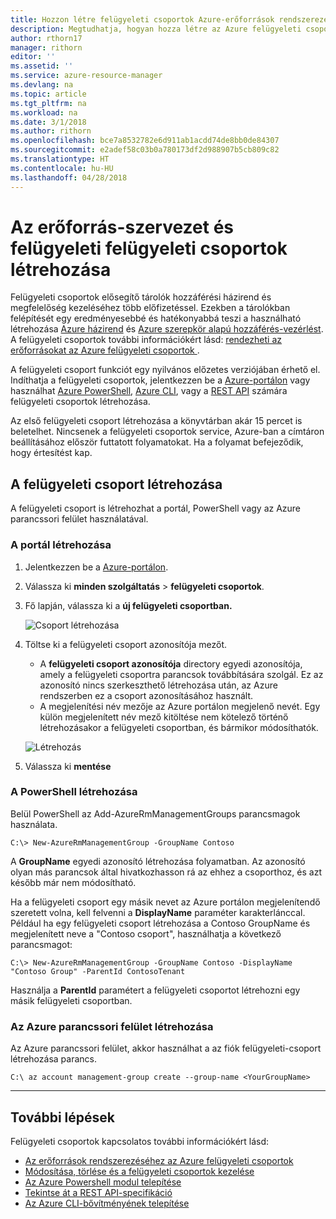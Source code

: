 ```yaml
---
title: Hozzon létre felügyeleti csoportok Azure-erőforrások rendszerezéséhez |} Microsoft Docs
description: Megtudhatja, hogyan hozza létre az Azure felügyeleti csoportokat több erőforrást kezelnek.
author: rthorn17
manager: rithorn
editor: ''
ms.assetid: ''
ms.service: azure-resource-manager
ms.devlang: na
ms.topic: article
ms.tgt_pltfrm: na
ms.workload: na
ms.date: 3/1/2018
ms.author: rithorn
ms.openlocfilehash: bce7a8532782e6d911ab1acdd74de8bb0de84307
ms.sourcegitcommit: e2adef58c03b0a780173df2d988907b5cb809c82
ms.translationtype: HT
ms.contentlocale: hu-HU
ms.lasthandoff: 04/28/2018
---
```

# <a name="create-management-groups-for-resource-organization-and-management"></a>Az erőforrás-szervezet és felügyeleti felügyeleti csoportok létrehozása
Felügyeleti csoportok elősegítő tárolók hozzáférési házirend és megfelelőség kezeléséhez több előfizetéssel. Ezekben a tárolókban felépítését egy eredményesebbé és hatékonyabbá teszi a használható létrehozása [Azure házirend](../azure-policy/azure-policy-introduction.md) és [Azure szerepkör alapú hozzáférés-vezérlést](../role-based-access-control/overview.md). A felügyeleti csoportok további információkért lásd: [rendezheti az erőforrásokat az Azure felügyeleti csoportok ](management-groups-overview.md). 

A felügyeleti csoport funkciót egy nyilvános előzetes verziójában érhető el. Indíthatja a felügyeleti csoportok, jelentkezzen be a [Azure-portálon](https://portal.azure.com) vagy használhat [Azure PowerShell](https://www.powershellgallery.com/packages/AzureRM.ManagementGroups/0.0.1-preview), [Azure CLI](https://docs.microsoft.com/cli/azure/extension?view=azure-cli-latest#az_extension_list_available), vagy a [REST API](https://github.com/Azure/azure-rest-api-specs/tree/master/specification/managementgroups/resource-manager/Microsoft.Management/preview/2018-01-01-preview) számára felügyeleti csoportok létrehozása.   

Az első felügyeleti csoport létrehozása a könyvtárban akár 15 percet is beletelhet. Nincsenek a felügyeleti csoportok service, Azure-ban a címtáron beállításához először futtatott folyamatokat. Ha a folyamat befejeződik, hogy értesítést kap.  

## <a name="how-to-create-a-management-group"></a>A felügyeleti csoport létrehozása
A felügyeleti csoport is létrehozhat a portál, PowerShell vagy az Azure parancssori felület használatával.

### <a name="create-in-portal"></a>A portál létrehozása

1. Jelentkezzen be a [Azure-portálon](http://portal.azure.com).
2. Válassza ki **minden szolgáltatás** > **felügyeleti csoportok**.
3. Fő lapján, válassza ki a **új felügyeleti csoportban.** 

    ![Csoport létrehozása](media/management-groups/create_main.png) 
4.  Töltse ki a felügyeleti csoport azonosítója mezőt. 
    - A **felügyeleti csoport azonosítója** directory egyedi azonosítója, amely a felügyeleti csoportra parancsok továbbítására szolgál. Ez az azonosító nincs szerkeszthető létrehozása után, az Azure rendszerben ez a csoport azonosításához használt. 
    - A megjelenítési név mezője az Azure portálon megjelenő nevét. Egy külön megjelenített név mező kitöltése nem kötelező történő létrehozásakor a felügyeleti csoportban, és bármikor módosíthatók.  

    ![Létrehozás](media/management-groups/create_context_menu.png)  
5.  Válassza ki **mentése**


### <a name="create-in-powershell"></a>A PowerShell létrehozása
Belül PowerShell az Add-AzureRmManagementGroups parancsmagok használata.   

```azurepowershell-interactive
C:\> New-AzureRmManagementGroup -GroupName Contoso 
```
A **GroupName** egyedi azonosító létrehozása folyamatban. Az azonosító olyan más parancsok által hivatkozhasson rá az ehhez a csoporthoz, és azt később már nem módosítható.

Ha a felügyeleti csoport egy másik nevet az Azure portálon megjelenítendő szeretett volna, kell felvenni a **DisplayName** paraméter karakterlánccal. Például ha egy felügyeleti csoport létrehozása a Contoso GroupName és megjelenített neve a "Contoso csoport", használhatja a következő parancsmagot: 

```azurepowershell-interactive
C:\> New-AzureRmManagementGroup -GroupName Contoso -DisplayName "Contoso Group" -ParentId ContosoTenant
``` 
Használja a **ParentId** paramétert a felügyeleti csoportot létrehozni egy másik felügyeleti csoportban.  

### <a name="create-in-azure-cli"></a>Az Azure parancssori felület létrehozása
Az Azure parancssori felület, akkor használhat a az fiók felügyeleti-csoport létrehozása parancs. 

```azure-cli
C:\ az account management-group create --group-name <YourGroupName>
``` 

---

## <a name="next-steps"></a>További lépések 
Felügyeleti csoportok kapcsolatos további információkért lásd: 
- [Az erőforrások rendszerezéséhez az Azure felügyeleti csoportok ](management-groups-overview.md)
- [Módosítása, törlése és a felügyeleti csoportok kezelése](management-groups-manage.md)
- [Az Azure Powershell modul telepítése](https://www.powershellgallery.com/packages/AzureRM.ManagementGroups/0.0.1-preview)
- [Tekintse át a REST API-specifikáció](https://github.com/Azure/azure-rest-api-specs/tree/master/specification/managementgroups/resource-manager/Microsoft.Management/preview/2018-01-01-preview)
- [Az Azure CLI-bővítményének telepítése](https://docs.microsoft.com/cli/azure/extension?view=azure-cli-latest#az_extension_list_available)
